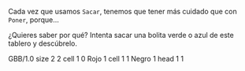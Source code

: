 Cada vez que usamos `Sacar`, tenemos que tener más cuidado que con `Poner`, porque...

¿Quieres saber por qué? Intenta sacar una bolita verde o azul de este tablero y descúbrelo.

<gs-board> 
  GBB/1.0 
  size 2 2 
  cell 1 0 Rojo 1 
  cell 1 1 Negro 1 
  head 1 1 
</gs-board>